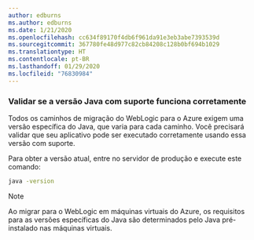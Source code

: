 ```yaml
---
author: edburns
ms.author: edburns
ms.date: 1/21/2020
ms.openlocfilehash: cc634f89170f4db6f961da91e3eb3abe7393539d
ms.sourcegitcommit: 367780fe48d977c82cb84208c128b0bf694b1029
ms.translationtype: HT
ms.contentlocale: pt-BR
ms.lasthandoff: 01/29/2020
ms.locfileid: "76830984"
---
```

### <a name="validate-that-the-supported-java-version-works-correctly"></a>Validar se a versão Java com suporte funciona corretamente

Todos os caminhos de migração do WebLogic para o Azure exigem uma versão específica do Java, que varia para cada caminho. Você precisará validar que seu aplicativo pode ser executado corretamente usando essa versão com suporte.

Para obter a versão atual, entre no servidor de produção e execute este comando:

```bash
java -version
```

> [!NOTE]
> Ao migrar para o WebLogic em máquinas virtuais do Azure, os requisitos para as versões específicas do Java são determinados pelo Java pré-instalado nas máquinas virtuais.
